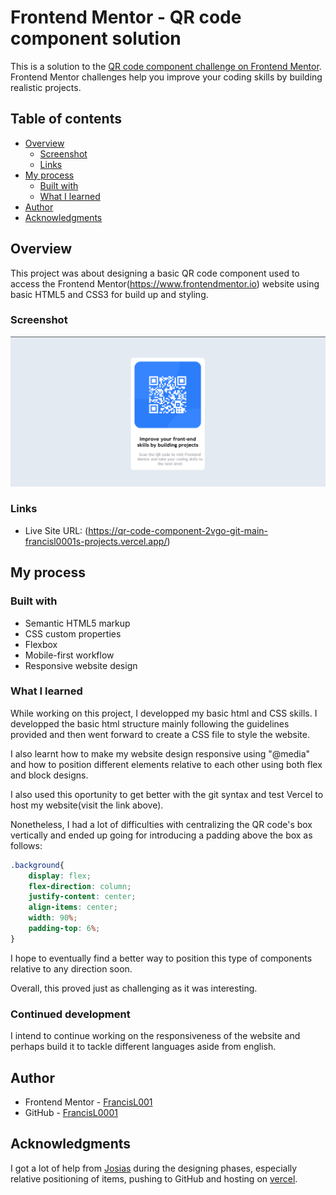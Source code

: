 # Frontend Mentor - QR code component solution

This is a solution to the [QR code component challenge on Frontend Mentor](https://www.frontendmentor.io/challenges/qr-code-component-iux_sIO_H). Frontend Mentor challenges help you improve your coding skills by building realistic projects. 

## Table of contents

- [Overview](#overview)
  - [Screenshot](#screenshot)
  - [Links](#links)
- [My process](#my-process)
  - [Built with](#built-with)
  - [What I learned](#what-i-learned)
- [Author](#author)
- [Acknowledgments](#acknowledgments)


## Overview

This project was about designing a basic QR code component used to access the Frontend Mentor(https://www.frontendmentor.io) website using basic HTML5 and CSS3 for build up and styling. 

### Screenshot

![Screenshot sample](./screenshot.png)

### Links

- Live Site URL: (https://qr-code-component-2vgo-git-main-francisl0001s-projects.vercel.app/)

## My process

### Built with

- Semantic HTML5 markup
- CSS custom properties
- Flexbox
- Mobile-first workflow
- Responsive website design

### What I learned

While working on this project, I developped my basic html and CSS skills. I developped the basic html structure mainly following the guidelines provided and then went forward to create a CSS file to style the website. 

I also learnt how to make my website design responsive using "@media" and how to position different elements relative to each other using both flex and block designs. 

I also used this oportunity to get better with the git syntax and test Vercel to host my website(visit the link above). 

Nonetheless, I had a lot of difficulties with centralizing the QR code's box vertically and ended up going for introducing a padding above the box as follows:

```css
.background{
    display: flex;
    flex-direction: column;
    justify-content: center;
    align-items: center;
    width: 90%;
    padding-top: 6%;
}
```

I hope to eventually find a better way to position this type of components relative to any direction soon.

Overall, this proved just as challenging as it was interesting.


### Continued development

I intend to continue working on the responsiveness of the website and perhaps build it to tackle different languages aside from english. 


## Author

- Frontend Mentor - [FrancisL001](https://www.frontendmentor.io/profile/FrancisL0001)
- GitHub - [FrancisL0001](https://github.com/FrancisL0001)

## Acknowledgments

I got a lot of help from [Josias](https://github.com/JosiasAurel) during the designing phases, especially relative positioning of items, pushing to GitHub and hosting on [vercel](https://vercel.com/). 
